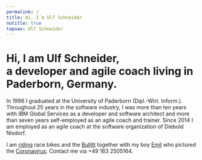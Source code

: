```yaml
---
permalink: /
title: Hi, I´m Ulf Schneider
notitle: true
topnav: Ulf Schneider
---
```


<h1 class="fs-3 lh-2 mrb-2">Hi, I am <strong class="inline-block">Ulf Schneider,</strong><br> a developer and agile coach living in Paderborn, Germany.</h1>

In 1996 I graduated at the University of Paderborn (Dipl.-Wirt. Inform.). Throughout 25 years in the software industry, I was more than ten years with IBM Global Services as a developer and software architect and more than seven years self-employed as an agile coach and trainer. Since 2014 I am employed as an agile coach at the software organization of Diebold Nixdorf.

I am [riding](/bike/cross-the-alps) race bikes and the [Bullitt](/emil/2016-10-02) together with my boy [Emil](/emil/emil-is-ready-for-the-beach) who pictured the [Coronavirus](/emil/emil-pictured-the-coronavirus). Contact me via +49 163 2505164.
